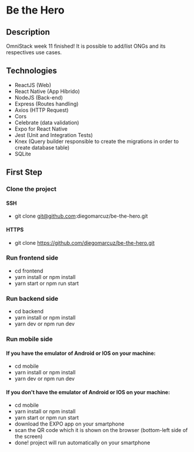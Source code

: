 # Be the Hero

## Description

OmniStack week 11 finished!
It is possible to add/list ONGs and its respectives use cases.


## Technologies

- ReactJS (Web)
- React Native (App Híbrido)
- NodeJS (Back-end)
- Express (Routes handling)
- Axios (HTTP Request)
- Cors
- Celebrate (data validation)
- Expo for React Native
- Jest (Unit and Integration Tests)
- Knex (Query builder responsible to create the migrations in order to create database table)
- SQLite

## First Step

### Clone the project

#### SSH
- git clone git@github.com:diegomarcuz/be-the-hero.git

#### HTTPS
- git clone https://github.com/diegomarcuz/be-the-hero.git


### Run frontend side
- cd frontend
- yarn install or npm install
- yarn start or npm run start


### Run backend side
- cd backend
- yarn install or npm install
- yarn dev or npm run dev


### Run mobile side
 ####  If you have the emulator of Android or IOS on your machine:
- cd mobile
- yarn install or npm install
- yarn dev or npm run dev

 ####   If you don't have the emulator of Android or IOS on your machine:
- cd mobile
- yarn install or npm install
- yarn start or npm run start
- download the EXPO app on your smartphone
- scan the QR code which it is shown on the browser (bottom-left side of the screen)
- done! project will run automatically on your smartphone
